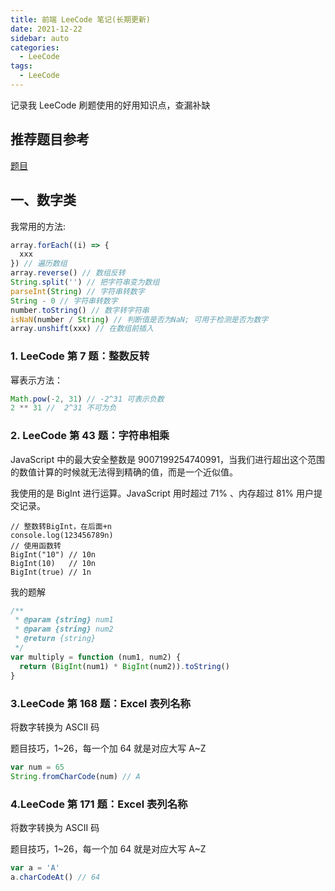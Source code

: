 ```yaml
---
title: 前端 LeeCode 笔记(长期更新)
date: 2021-12-22
sidebar: auto
categories:
  - LeeCode
tags:
  - LeeCode
---
```


记录我 LeeCode 刷题使用的好用知识点，查漏补缺

## 推荐题目参考

[题目](https://www.yuque.com/cuggz/interview/cmno8a)

## 一、数字类

我常用的方法:

```js
array.forEach((i) => {
  xxx
}) // 遍历数组
array.reverse() // 数组反转
String.split('') // 把字符串变为数组
parseInt(String) // 字符串转数字
String - 0 // 字符串转数字
number.toString() // 数字转字符串
isNaN(number / String) // 判断值是否为NaN; 可用于检测是否为数字
array.unshift(xxx) // 在数组前插入
```

### 1. LeeCode 第 7 题：整数反转

幂表示方法：

```js
Math.pow(-2, 31) // -2^31 可表示负数
2 ** 31 //  2^31 不可为负
```

### 2. LeeCode 第 43 题：字符串相乘

JavaScript 中的最大安全整数是 9007199254740991，当我们进行超出这个范围的数值计算的时候就无法得到精确的值，而是一个近似值。

我使用的是 BigInt 进行运算。JavaScript 用时超过 71% 、内存超过 81% 用户提交记录。

```JS
// 整数转BigInt，在后面+n
console.log(123456789n)
// 使用函数转
BigInt("10") // 10n
BigInt(10)   // 10n
BigInt(true) // 1n
```

我的题解

```js
/**
 * @param {string} num1
 * @param {string} num2
 * @return {string}
 */
var multiply = function (num1, num2) {
  return (BigInt(num1) * BigInt(num2)).toString()
}
```

### 3.LeeCode 第 168 题：Excel 表列名称

将数字转换为 ASCII 码

题目技巧，1~26，每一个加 64 就是对应大写 A~Z

```js
var num = 65
String.fromCharCode(num) // A
```

### 4.LeeCode 第 171 题：Excel 表列名称

将数字转换为 ASCII 码

题目技巧，1~26，每一个加 64 就是对应大写 A~Z

```js
var a = 'A'
a.charCodeAt() // 64
```
